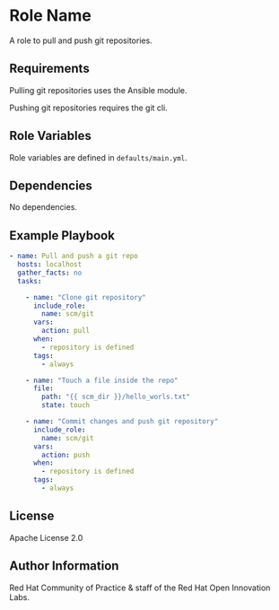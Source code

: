 Role Name
=========

A role to pull and push git repositories.

Requirements
------------

Pulling git repositories uses the Ansible module.

Pushing git repositories requires the git cli.

Role Variables
--------------

Role variables are defined in `defaults/main.yml`.

Dependencies
------------

No dependencies.

Example Playbook
----------------

```yaml
- name: Pull and push a git repo
  hosts: localhost
  gather_facts: no
  tasks:

    - name: "Clone git repository"
      include_role:
        name: scm/git
      vars:
        action: pull
      when:
        - repository is defined
      tags:
        - always

    - name: "Touch a file inside the repo"
      file:
        path: "{{ scm_dir }}/hello_worls.txt"
        state: touch

    - name: "Commit changes and push git repository"
      include_role:
        name: scm/git
      vars:
        action: push
      when:
        - repository is defined
      tags:
        - always
```

License
-------

Apache License 2.0

Author Information
------------------

Red Hat Community of Practice & staff of the Red Hat Open Innovation Labs.
